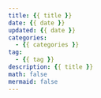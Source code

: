 ```yaml
---
title: {{ title }}
date: {{ date }}
updated: {{ date }}
categories:
  - {{ categories }}
tag:
  - {{ tag }}
description: {{ title }}
math: false
mermaid: false
---
```

